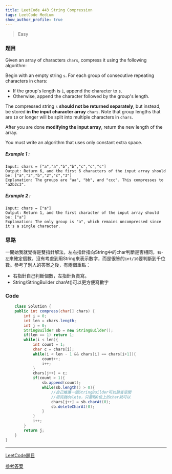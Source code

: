 ```yaml
---
title: LeetCode 443 String Compression
tags: LeetCode Medium
show_author_profile: true
---
```

> Easy

### 题目
Given an array of characters `chars`, compress it using the following algorithm:

Begin with an empty string `s`. For each group of consecutive repeating characters in chars:

* If the group's length is `1`, append the character to `s`.
* Otherwise, append the character followed by the group's length.

The compressed string `s` **should not be returned separately**, but instead, be stored **in the input character array** `chars`. Note that group lengths that are `10` or longer will be split into multiple characters in `chars`.

After you are done **modifying the input array**, return the new length of the array.

You must write an algorithm that uses only constant extra space.

##### Example 1 :
```
Input: chars = ["a","a","b","b","c","c","c"]
Output: Return 6, and the first 6 characters of the input array should be: ["a","2","b","2","c","3"]
Explanation: The groups are "aa", "bb", and "ccc". This compresses to "a2b2c3".
```

##### Example 2 :
```
Input: chars = ["a"]
Output: Return 1, and the first character of the input array should be: ["a"]
Explanation: The only group is "a", which remains uncompressed since it's a single character.
```

### 思路
一開始我就覺得是雙指針解法，左右指針指向String中的char判斷是否相同，`右-左`來確定個數。沒有考慮到用String來表示數字，而是很笨的`int/10`要判斷到千位數。參考了別人的答案之後，有兩個重點：
* 右指針自己判斷個數，左指針負責寫。
* String/StringBuilder charAt()可以更方便寫數字

### Code
```java
    class Solution {
    public int compress(char[] chars) {
        int i = 0;
        int len = chars.length;
        int j = 0;
        StringBuilder sb = new StringBuilder();
        if(len == 1) return 1;
        while(i < len){
            int count = 1;
            char c = chars[i];
            while(i < len - 1 && chars[i] == chars[i+1]){
                count++;
                i++;
            }
            chars[j++] = c;
            if(count > 1){
                sb.append(count);
                while(sb.length() > 0){
                    //自己維護一個StringBuilder可以節省空間
                    //用完就delete，只要取0位上的char就可以
                    chars[j++] = sb.charAt(0);
                    sb.deleteCharAt(0);
                }
            }
            i++;
        }
        return j;
    }
}
```



*** 
[LeetCode題目](https://leetcode.com/problems/string-compression/)

[參考答案](https://leetcode.com/problems/string-compression/solutions/3245836/java-easy-string-two-pointers-with-explanation/)

